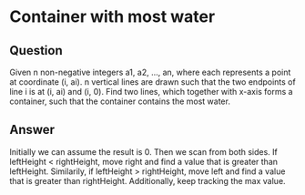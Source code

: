 # Container with most water

## Question

Given n non-negative integers a1, a2, ..., an, where each represents a point at coordinate (i, ai). n vertical lines are drawn such that the two endpoints of line i is at (i, ai) and (i, 0). Find two lines, which together with x-axis forms a container, such that the container contains the most water.

## Answer

Initially we can assume the result is 0. Then we scan from both sides. If leftHeight < rightHeight, move right and find a value that is greater than leftHeight. Similarily, if leftHeight > rightHeight, move left and find a value that is greater than rightHeight. Additionally, keep tracking the max value.
